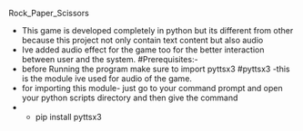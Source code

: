 Rock_Paper_Scissors
- This game is developed completely in python but its different from other because this project  not only contain text content but also audio
- Ive added audio effect for the game too for the better interaction between user and the system.
#Prerequisites:-
- before Running the program make sure to import pyttsx3
#pyttsx3
-this is the module ive used for audio of the game.
- for importing this module- just go to your command prompt and open your python scripts directory and then give the command
-  - pip install pyttsx3
  
